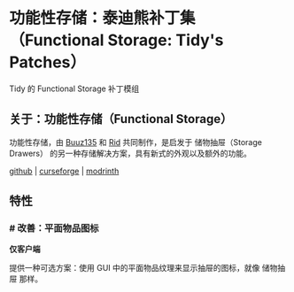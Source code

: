 # 功能性存储：泰迪熊补丁集（Functional Storage: Tidy's Patches）
Tidy 的 Functional Storage 补丁模组

## 关于：功能性存储（Functional Storage）

功能性存储，由 [Buuz135](https://github.com/Buuz135) 和 [Rid](https://github.com/Ridanisaurus) 共同制作，是启发于 储物抽屉（Storage Drawers） 的另一种存储解决方案，具有新式的外观以及额外的功能。

[github](https://github.com/Buuz135/FunctionalStorage)
| [curseforge](https://www.curseforge.com/minecraft/mc-mods/functional-storage)
| [modrinth](https://modrinth.com/mod/functional-storage)

## 特性

### # 改善：平面物品图标

**仅客户端**

提供一种可选方案：使用 GUI 中的平面物品纹理来显示抽屉的图标，就像 储物抽屉 那样。

